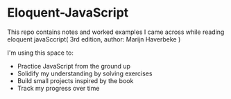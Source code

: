 # Eloquent-JavaScript
This repo contains notes and worked examples I came across while reading eloquent javaSccript( 3rd edition, author: Marijn Haverbeke )

I'm using this space to:
- Practice JavaScript from the ground up
- Solidify my understanding by solving exercises
- Build small projects inspired by the book
- Track my progress over time

